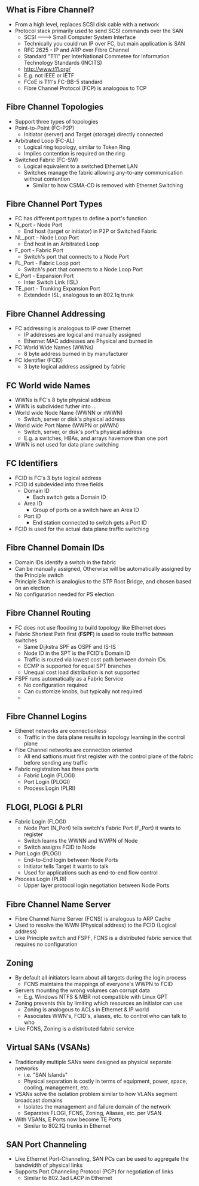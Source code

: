 ## What is Fibre Channel?

* From a high level, replaces SCSI disk cable with a network
* Protocol stack primarily used to send SCSI commands over the SAN
   * SCSI ---> Small Computer System Interface
   * Technically you could run IP over FC, but main application is SAN
   * RFC 2625 - IP and ARP over Fibre Channel
   * Standard "T11" per InterNational Commetee for Information Technology Standards (INCITS)
   * http://www.t11.org/
   * E.g. not IEEE or IETF
   * FCoE is T11's FC-BB-5 standard
   * Fibre Channel Protocol (FCP) is analogous to TCP

## Fibre Channel Topologies

* Support three types of topologies
* Point-to-Point (FC-P2P)
  * Initiator (server) and Target (storage) directly connected
* Arbitrated Loop (FC-AL)
  * Logical ring topology, similar to Token Ring
  * Implies contention is required on the ring
* Switched Fabric (FC-SW)
  * Logical equivalent to a switched Ethernet LAN
  * Switches manage the fabric allowing any-to-any communication without contention
    * Similar to how CSMA-CD is removed with Ethernet Switching

## Fibre Channel Port Types

* FC has different port types to define a port's function
* N_port - Node Port
  * End host (target or initiator) in P2P or Switched Fabric
* NL_port - Node Loop Port
  * End host in an Arbitrated Loop
* F_port - Fabric Port
  * Switch's port that connects to a Node Port
* FL_Port - Fabric Loop port
  * Switch's port that connects to a Node Loop Port
* E_Port - Expansion Port
  * Inter Switch Link (ISL)
* TE_port - Trunking Expansion Port
  * Extendedn ISL, analogous to an 802.1q trunk


## Fibre Channel Addressing

* FC addressing is analogous to IP over Ethernet
  * IP addresses are logical and manually assigned
  * Ethernet MAC addresses are Physical and burned in
* FC World Wide Names (WWNs)
  * 8 byte address burned in by manufacturer
* FC Identifier (FCID)
  * 3 byte logical address assigned by fabric

## FC World wide Names

* WWNs is FC's 8 byte physical address
* WWN is subdivided futher into ...
* World wide Node Name (WWNN or nWWN)
  * Switch, server or disk's physical address
* World wide Port Name (WWPN or pWWN)
  * Switch, server, or disk's port's physical address
  * E.g. a switches, HBAs, and arrays havemore than one port
* WWN is not used for data plane switching

## FC Identifiers

* FCID is FC's 3 byte logical address
* FCID id subdevided into three fields
  * Domain ID
     * Each switch gets a Domain ID
  * Area ID
     * Group of ports on a switch have an Area ID
  * Port ID
     * End station connected to switch gets a Port ID
* FCID is used for the actual data plane traffic switching

## Fibre Channel Domain IDs

* Domain IDs identify a switch in the fabric
* Can be manually assigned, Otherwise will be automatically assigned by the Principle switch
* Principle Switch is analogius to the STP Root Bridge, and chosen based on an election
* No configuration needed for PS election

## Fibre Channel Routing

* FC does not use flooding to build topology like Ethernet does
* Fabric Shortest Path first (**FSPF**) is used to route traffic between switches
  * Same Dijkstra SPF as OSPF and IS-IS
  * Node ID in the SPT is the FCID's Domain ID
  * Traffic is routed via lowest cost path between domain IDs
  * ECMP is supported for equal SPT branches
  * Unequal cost load distribution is not supported
* FSPF runs automatically as a Fabric Service
  * No configuration required
  * Can customize knobs, but typically not required
  * 
## Fibre Channel Logins

* Ethenet networks are connectionless
  * Traffic in the data plane results in topology learning in the control plane
* Fibe Channel networks are connection oriented
  * All end sattions must first register with the control plane of the fabric before sending any traffic
* Fabric registration has three parts
  * Fabric Login (FLOGI)
  * Port Login (PLOGI)
  * Process Login (PLRI)

## FLOGI, PLOGI & PLRI

* Fabric Login (FLOGI)
  * Node Port (N_Port) tells switch's Fabric Port (F_Port) it wants to register
  * Switch learns the WWNN and WWPN of Node
  * Switch assigns FCID to Node
* Port Login (PLOGI)
  * End-to-End login between Node Ports
  * Initiator tells Target it wants to talk
  * Used for applications such as end-to-end flow control
* Process Login (PLRI)
  * Upper layer protocol login negotiation between Node Ports 

## Fibre Channel Name Server

* Fibre Channel Name Server (FCNS) is analogous to ARP Cache
* Used to resolve the WWN (Physical address) to the FCID (Logical address)
* Like Principle switch and FSPF, FCNS is a distributed fabric service that requires no configuration

## Zoning

* By default all initiators learn about all targets during the login process
  * FCNS maintains the mappings of everyone's WWPN to FCID
* Servers mounting the wrong volumes can corrupt data
  * E.g. Windows NTFS & MBR not compatible with Linux GPT
* Zoning prevents this by limiting which resources an initiator can use
  * Zoning is analogous to ACLs in Ethernet & IP world
  * Associates WWN's, FCID's, aliases, etc. to control who can talk to who
* Like FCNS, Zoning is a distributed fabric service

## Virtual SANs (VSANs)

* Traditionally multiple SANs were designed as physical separate networks
  * i.e. "SAN Islands"
  * Physical separation is costly in terms of equipment, power, space, cooling, management, etc.
* VSANs solve the isolation problem similar to how VLANs segment broadcast domains
  * Isolates the management and failure domain of the network
  * Separates FLOGI, FCNS, Zoning, Aliases, etc. per VSAN
* With VSANs, E Ports now become TE Ports
  * Similar to 802.1Q trunks in Ethernet


## SAN Port Channeling

* Like Ethernet Port-Channeling, SAN PCs can be used to aggregate the bandwidth of physical links
* Supports Port Channeling Protocol (PCP) for negotiation of links
  * Similar to 802.3ad LACP in Ethernet
  
